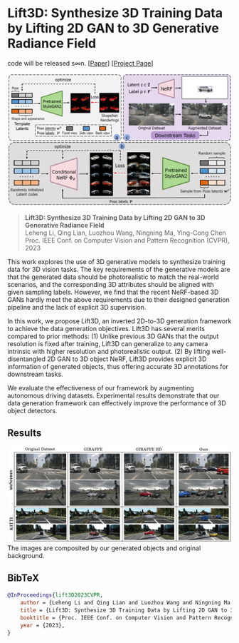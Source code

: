 # Lift3D: Synthesize 3D Training Data by Lifting 2D GAN to 3D Generative Radiance Field

code will be released s∞n.
[[Paper](https://len-li.github.io/assets/pdf/lift3d_final.pdf)]
[[Project Page](https://len-li.github.io/lift3d-web/)]


<img src="./assets/lift3d_method.png"/>


> **Lift3D: Synthesize 3D Training Data by Lifting 2D GAN to 3D Generative Radiance Field** <br>
> Leheng Li, Qing Lian, Luozhou Wang, Ningning Ma, Ying-Cong Chen <br>
> Proc. IEEE Conf. on Computer Vision and Pattern Recognition (CVPR), 2023 <br>


This work explores the use of 3D generative models to synthesize training data for 3D vision tasks. The key requirements of the generative models are that the generated data should be photorealistic to match the real-world scenarios, and the corresponding 3D attributes should be aligned with given sampling labels. However, we find that the recent NeRF-based 3D GANs hardly meet the above requirements due to their designed generation pipeline and the lack of explicit 3D supervision.

In this work, we propose Lift3D, an inverted 2D-to-3D generation framework to achieve the data generation objectives. Lift3D has several merits compared to prior methods: (1) Unlike previous 3D GANs that the output resolution is fixed after training, Lift3D can generalize to any camera intrinsic with higher resolution and photorealistic output. (2) By lifting well-disentangled 2D GAN to 3D object NeRF, Lift3D provides explicit 3D information of generated objects, thus offering accurate 3D annotations for downstream tasks.

We evaluate the effectiveness of our framework by augmenting autonomous driving datasets. Experimental results demonstrate that our data generation framework can effectively improve the performance of 3D object detectors.

## Results

<img src="./assets/lift3d_compos.png"/>
The images are composited by our generated objects and original background.




## BibTeX

```bibtex
@InProceedings{lift3D2023CVPR, 
	author = {Leheng Li and Qing Lian and Luozhou Wang and Ningning Ma and Ying-Cong Chen}, 
	title = {Lift3D: Synthesize 3D Training Data by Lifting 2D GAN to 3D Generative Radiance Field}, 
	booktitle = {Proc. IEEE Conf. on Computer Vision and Pattern Recognition (CVPR)}, 
	year = {2023}, 
}
```
